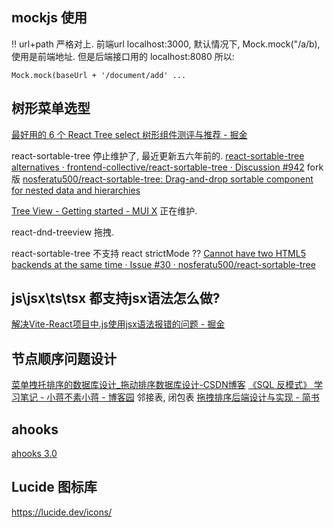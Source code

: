 


## mockjs 使用

!! url+path 严格对上. 前端url localhost:3000, 默认情况下, Mock.mock("/a/b), 使用是前端地址.
但是后端接口用的 localhost:8080
所以:
```
Mock.mock(baseUrl + '/document/add' ...
```

## 树形菜单选型

[最好用的 6 个 React Tree select 树形组件测评与推荐 - 掘金](https://juejin.cn/post/7106028870742048804)

react-sortable-tree 停止维护了, 最近更新五六年前的.
[react-sortable-tree alternatives · frontend-collective/react-sortable-tree · Discussion #942](https://github.com/frontend-collective/react-sortable-tree/discussions/942)
fork 版
[nosferatu500/react-sortable-tree: Drag-and-drop sortable component for nested data and hierarchies](https://github.com/nosferatu500/react-sortable-tree)

[Tree View - Getting started - MUI X](https://mui.com/x/react-tree-view/getting-started/)
正在维护.

react-dnd-treeview 拖拽.

react-sortable-tree 不支持 react strictMode ??
[Cannot have two HTML5 backends at the same time · Issue #30 · nosferatu500/react-sortable-tree](https://github.com/nosferatu500/react-sortable-tree/issues/30)

## js\jsx\ts\tsx 都支持jsx语法怎么做?

[解决Vite-React项目中.js使用jsx语法报错的问题 - 掘金](https://juejin.cn/post/7018128782225571853)

## 节点顺序问题设计

[菜单拽托排序的数据库设计_拖动排序数据库设计-CSDN博客](https://blog.csdn.net/xyc1211/article/details/125722958)
[《SQL 反模式》 学习笔记 - 小蒋不素小蒋 - 博客园](https://www.cnblogs.com/xjnotxj/p/12734792.html#4220975300)
邻接表, 闭包表
[拖拽排序后端设计与实现 - 简书](https://www.jianshu.com/p/9ee708e43ebf)


## ahooks

[ahooks 3.0](https://ahooks.js.org/)

## Lucide 图标库
https://lucide.dev/icons/
